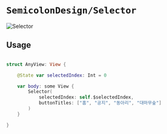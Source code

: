 # ``SemicolonDesign/Selector``

![Selector](Selector)

## Usage

```swift

struct AnyView: View {

    @State var selectedIndex: Int = 0

    var body: some View {
        Selector(
            selectedIndex: self.$selectedIndex,
            buttonTitles: ["홈", "공지", "동아리", "대마무숲"]
        )
    }

}

```
